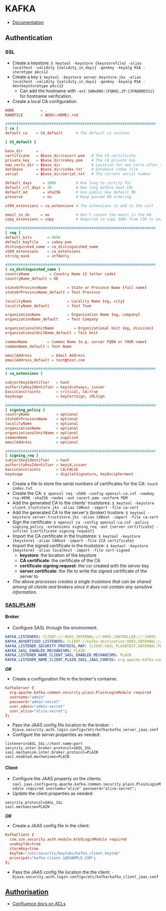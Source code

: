 # KAFKA

- [Documentation](https://kafka.apache.org/documentation/#security_overview)

## Authentication

### SSL

- Create a keystore: `$ keytool -keystore {keystorefile} -alias localhost -validity {validity_in_days} -genkey -keyalg RSA -storetype pkcs12`
- Create a key `$ keytool -keystore server.keystore.jks -alias localhost -validity {validity_in_days} -genkey -keyalg RSA -destkeystoretype pkcs12`
  - Can add the hostname with `-ext SAN=DNS:{FQDN},IP:{IPADDRESS1}` for hostname verification.
- Create a local CA configuration.

```openssl-ca.cnf
HOME            = .
RANDFILE        = $ENV::HOME/.rnd

####################################################################
[ ca ]
default_ca    = CA_default      # The default ca section

[ CA_default ]

base_dir      = .
certificate   = $base_dir/cacert.pem   # The CA certificate
private_key   = $base_dir/cakey.pem    # The CA private key
new_certs_dir = $base_dir              # Location for new certs after signing
database      = $base_dir/index.txt    # Database index file
serial        = $base_dir/serial.txt   # The current serial number

default_days     = 1000         # How long to certify for
default_crl_days = 30           # How long before next CRL
default_md       = sha256       # Use public key default MD
preserve         = no           # Keep passed DN ordering

x509_extensions = ca_extensions # The extensions to add to the cert

email_in_dn     = no            # Don't concat the email in the DN
copy_extensions = copy          # Required to copy SANs from CSR to cert

####################################################################
[ req ]
default_bits       = 4096
default_keyfile    = cakey.pem
distinguished_name = ca_distinguished_name
x509_extensions    = ca_extensions
string_mask        = utf8only

####################################################################
[ ca_distinguished_name ]
countryName         = Country Name (2 letter code)
countryName_default = DE

stateOrProvinceName         = State or Province Name (full name)
stateOrProvinceName_default = Test Province

localityName                = Locality Name (eg, city)
localityName_default        = Test Town

organizationName            = Organization Name (eg, company)
organizationName_default    = Test Company

organizationalUnitName         = Organizational Unit (eg, division)
organizationalUnitName_default = Test Unit

commonName         = Common Name (e.g. server FQDN or YOUR name)
commonName_default = Test Name

emailAddress         = Email Address
emailAddress_default = test@test.com

####################################################################
[ ca_extensions ]

subjectKeyIdentifier   = hash
authorityKeyIdentifier = keyid:always, issuer
basicConstraints       = critical, CA:true
keyUsage               = keyCertSign, cRLSign

####################################################################
[ signing_policy ]
countryName            = optional
stateOrProvinceName    = optional
localityName           = optional
organizationName       = optional
organizationalUnitName = optional
commonName             = supplied
emailAddress           = optional

####################################################################
[ signing_req ]
subjectKeyIdentifier   = hash
authorityKeyIdentifier = keyid,issuer
basicConstraints       = CA:FALSE
keyUsage               = digitalSignature, keyEncipherment
```

- Create a file to store the serial numbers of certificates for the CA: `touch index.txt`
- Create the CA: `$ openssl req -x509 -config openssl-ca.cnf -newkey rsa:4096 -sha256 -nodes -out cacert.pem -outform PEM`
- Add the generated CA to the clients' truststores: `$ keytool -keystore client.truststore.jks -alias CARoot -import -file ca-cert`
- Add the generated CA to the server's (broker) trustore: `$ keytool -keystore server.truststore.jks -alias CARoot -import -file ca-cert`
- Sign the certificate: `$ openssl ca -config openssl-ca.cnf -policy signing_policy -extensions signing_req -out {server certificate} -infiles {certificate signing request}`
- Import the CA certificate in the truststore: `$ keytool -keystore {keystore} -alias CARoot -import -file {CA certificate}`
- Import the signed certificate in the truststore: `$ keytool -keystore {keystore} -alias localhost -import -file cert-signed`
  - **keystore**: the location of the keystore
  - **CA certificate**: the certificate of the CA
  - **certificate signing request**: the csr created with the server key
  - **server certificate**: the file to write the signed certificate of the server to
- *The above processes creates a single truststore that can be shared among all clients and brokers since it does not contain any sensitive information.*

### [SASL/PLAIN](https://kafka.apache.org/documentation/#security_sasl)

#### Broker

- Configure SASL through the environment.

```yaml
KAFKA_LISTENERS: CLIENT://:9093,INTERNAL://:9095,CONTROLLER://:29093
KAFKA_ADVERTISED_LISTENERS: CLIENT://kafka-destination:9093,INTERNAL://kafka-destination:9095
KAFKA_LISTENER_SECURITY_PROTOCOL_MAP: CLIENT:SASL_PLAINTEXT,INTERNAL:PLAINTEXT,CONTROLLER:PLAINTEXT
KAFKA_SASL_ENABLED_MECHANISMS: PLAIN
KAFKA_LISTENER_NAME_CLIENT_SASL_ENABLED_MECHANISMS: PLAIN
KAFKA_LISTENER_NAME_CLIENT_PLAIN_SASL_JAAS_CONFIG: org.apache.kafka.common.security.plain.PlainLoginModule required username="admin" password="admin-secret" user_alice="alice-secret";
```

***OR***

- Create a configuration file in the broker's container.

```kafka_server_jaas.conf
KafkaServer {
  org.apache.kafka.common.security.plain.PlainLoginModule required
  username="admin"
  password="admin-secret"
  user_admin="admin-secret"
  user_alice="alice-secret";
};
```

- Pass the JAAS config file location to the broker: `-Djava.security.auth.login.config=/etc/kafka/kafka_server_jaas.conf`
- Configure the server.properties as needed:

```server.properties
listeners=SASL_SSL://host.name:port
security.inter.broker.protocol=SASL_SSL
sasl.mechanism.inter.broker.protocol=PLAIN
sasl.enabled.mechanisms=PLAIN
```

#### Client

- Configure the JAAS property on the clients: `sasl.jaas.config=org.apache.kafka.common.security.plain.PlainLoginModule required username="alice" password="alice-secret";`
- Update the client.properties as needed:

```client.properties
security.protocol=SASL_SSL
sasl.mechanism=PLAIN
```

***OR***

- Create a JAAS config file in the client:

```kafka_client_jaas.conf
KafkaClient {
  com.sun.security.auth.module.Krb5LoginModule required
  useKeyTab=true
  storeKey=true
  keyTab="/etc/security/keytabs/kafka_client.keytab"
  principal="kafka-client-1@EXAMPLE.COM";
};
```

- Pass the JAAS config file location the the client: `-Djava.security.auth.login.config=/etc/kafka/kafka_client_jaas.conf`

## [Authorisation](https://kafka.apache.org/documentation/#security_authz)

- [Confluence docs on ACLs](https://docs.confluent.io/platform/current/security/authorization/acls/overview.html)
